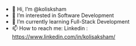 - 👋 Hi, I’m @kolisksham
- 👀 I’m interested in Software Development
- 🌱 I’m currently learning Full-Stack Development
- 📫 How to reach me: Linkedin : https://www.linkedin.com/in/kolisaksham/

<!---
kolisksham/kolisksham is a ✨ special ✨ repository because its `README.md` (this file) appears on your GitHub profile.
You can click the Preview link to take a look at your changes.
--->

